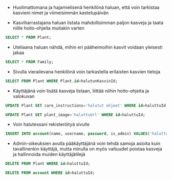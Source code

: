 * Huolimattomana ja hajamielisenä henkilönä haluan, että voin tarkistaa kasvieni nimet ja viimeisimmän
kastelupäivän

* Kasviharrastajana haluan listata mahdollisimman paljon kasveja ja taata niille hoito-ohjeita muitakin
varten 
```sql
SELECT * FROM Plant;
```

* Uteliaana haluan nähdä, mihin eri pääheimoihin kasvit voidaan yleisesti jakaa 
```sql
SELECT * FROM Family;
```

* Sivulla vierailevana henkilönä voin tarkastella erilaisten kasvien tietoja 
```sql
SELECT FROM Plant WHERE Plant.id=halutunKasvinId;
```

* Käyttäjänä voin lisätä kasveja listaan, liittää niihin hoito-ohjeita ja valokuvan 
```sql
UPDATE Plant SET care_instructions='halutut ohjeet' WHERE id=haluttuId;
```
```sql
UPDATE Plant SET plant_image='haluttuUrl' WHERE id=haluttuId;
```

* Voin halutessani rekisteröityä sivulle 
```sql
INSERT INTO account(name, username, password, is_admin) VALUES('haluttuNimi', 'haluttuKäyttäjätunnus', 'haluttuSalasana', false);
```

* Admin-oikeuksien avulla pääkäyttäjänä voin tehdä samoja asioita kuin tavallinenkin käyttäjä,
mutta minulla on myös valtuudet poistaa kasveja ja hallinnoida muiden käyttäjätilejä 
```sql
DELETE FROM Plant WHERE id=haluttuId;
```
```sql
DELETE FROM account WHERE id=haluttuId;
```
